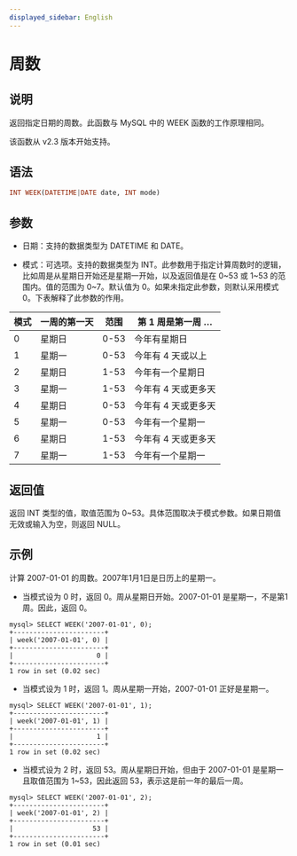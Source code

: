 ```yaml
---
displayed_sidebar: English
---
```


# 周数

## 说明

返回指定日期的周数。此函数与 MySQL 中的 WEEK 函数的工作原理相同。

该函数从 v2.3 版本开始支持。

## 语法

```Haskell
INT WEEK(DATETIME|DATE date, INT mode)
```

## 参数

- 日期：支持的数据类型为 DATETIME 和 DATE。

- 模式：可选项。支持的数据类型为 INT。此参数用于指定计算周数时的逻辑，比如周是从星期日开始还是星期一开始，以及返回值是在 0~53 或 1~53 的范围内。值的范围为 0~7。默认值为 0。如果未指定此参数，则默认采用模式 0。下表解释了此参数的作用。

|模式|一周的第一天|范围|第 1 周是第一周 …|
|---|---|---|---|
|0|星期日|0-53|今年有星期日|
|1|星期一|0-53|今年有 4 天或以上|
|2|星期日|1-53|今年有一个星期日|
|3|星期一|1-53|今年有 4 天或更多天|
|4|星期日|0-53|今年有 4 天或更多天|
|5|星期一|0-53|今年有一个星期一|
|6|星期日|1-53|今年有 4 天或更多天|
|7|星期一|1-53|今年有一个星期一|

## 返回值

返回 INT 类型的值，取值范围为 0~53。具体范围取决于模式参数。如果日期值无效或输入为空，则返回 NULL。

## 示例

计算 2007-01-01 的周数。2007年1月1日是日历上的星期一。

- 当模式设为 0 时，返回 0。周从星期日开始。2007-01-01 是星期一，不是第1周。因此，返回 0。

```Plaintext
mysql> SELECT WEEK('2007-01-01', 0);
+-----------------------+
| week('2007-01-01', 0) |
+-----------------------+
|                     0 |
+-----------------------+
1 row in set (0.02 sec)
```

- 当模式设为 1 时，返回 1。周从星期一开始，2007-01-01 正好是星期一。

```Plaintext
mysql> SELECT WEEK('2007-01-01', 1);
+-----------------------+
| week('2007-01-01', 1) |
+-----------------------+
|                     1 |
+-----------------------+
1 row in set (0.02 sec)
```

- 当模式设为 2 时，返回 53。周从星期日开始，但由于 2007-01-01 是星期一且取值范围为 1~53，因此返回 53，表示这是前一年的最后一周。

```Plaintext
mysql> SELECT WEEK('2007-01-01', 2);
+-----------------------+
| week('2007-01-01', 2) |
+-----------------------+
|                    53 |
+-----------------------+
1 row in set (0.01 sec)
```
